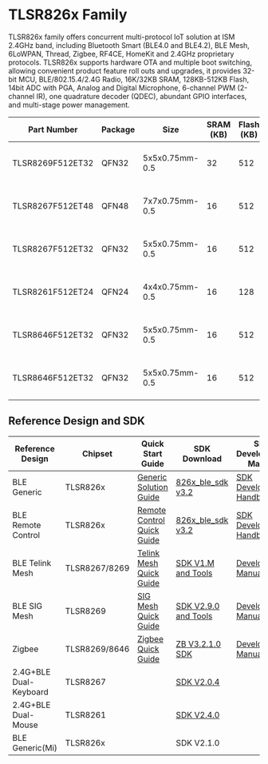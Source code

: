 # TLSR826x Family


TLSR826x family offers concurrent multi-protocol IoT solution at ISM 2.4GHz band, including Bluetooth Smart (BLE4.0 and BLE4.2), BLE Mesh, 6LoWPAN, Thread, Zigbee, RF4CE, HomeKit and 2.4GHz proprietary protocols. TLSR826x supports hardware OTA and multiple boot switching, allowing convenient product feature roll outs and upgrades, it provides 32-bit MCU, BLE/802.15.4/2.4G Radio, 16K/32KB SRAM, 128KB-512KB Flash, 14bit ADC with PGA, Analog and Digital Microphone, 6-channel PWM (2-channel IR), one quadrature decoder (QDEC), abundant GPIO interfaces, and multi-stage power management.

| Part Number      | Package | Size           | SRAM (KB) | Flash (KB) | Tx    | Rx           | Power Consumption                                                                         | Protocol                            |
|------------------|---------|----------------|-----------|------------|-------|--------------|-------------------------------------------------------------------------------------------|-------------------------------------|
| TLSR8269F512ET32 | QFN32   | 5x5x0.75mm-0.5 | 32        | 512        | +7dBm | -92dBm@BLE1M | 12mA@Rx_transceiver 15mA@Tx0dBm_transceiver 10uA@suspend(SRAM) 1.7uA@deepsleep(IO_Wakeup) | BLE5.0(2M Only)/Zigbee/SigMesh/2.4G |
| TLSR8267F512ET48 | QFN48   | 7x7x0.75mm-0.5 | 16        | 512        | +7dBm | -92dBm@BLE1M | 12mA@Rx_transceiver 15mA@Tx0dBm_transceiver 10uA@suspend(SRAM) 1.7uA@deepsleep(IO_Wakeup) | BLE4.2/2.4G                         |
| TLSR8267F512ET32 | QFN32   | 5x5x0.75mm-0.5 | 16        | 512        | +7dBm | -92dBm@BLE1M | 12mA@Rx_transceiver 15mA@Tx0dBm_transceiver 10uA@suspend(SRAM) 1.7uA@deepsleep(IO_Wakeup) | BLE4.2/2.4G                         |
| TLSR8261F512ET24 | QFN24   | 4x4x0.75mm-0.5 | 16        | 128        | +7dBm | -92dBm@BLE1M | 12mA@Rx_transceiver 15mA@Tx0dBm_transceiver 10uA@suspend(SRAM) 1.7uA@deepsleep(IO_Wakeup) | BLE4.2/2.4G                         |
| TLSR8646F512ET32 | QFN32   | 5x5x0.75mm-0.5 | 16        | 512        | +7dBm | -92dBm@BLE1M | 12mA@Rx_transceiver 15mA@Tx0dBm_transceiver 10uA@suspend(SRAM) 1.7uA@deepsleep(IO_Wakeup) | BLE4.2/2.4G                         |
| TLSR8646F512ET32 | QFN32   | 5x5x0.75mm-0.5 | 16        | 512        | +7dBm | -92dBm@BLE1M | 12mA@Rx_transceiver 15mA@Tx0dBm_transceiver 10uA@suspend(SRAM) 1.7uA@deepsleep(IO_Wakeup) | Zigbee/2.4G                         |


## Reference Design and SDK

| Reference Design       | Chipset       | Quick Start Guide          | SDK Download         | SDK Development Manual | HW Design Document                 |
|------------------------|---------------|----------------------------|----------------------|------------------------|------------------------------------|
| BLE Generic            | TLSR826x      | [Generic Solution Guide](http://wiki.telink-semi.cn/dokuwiki/doku.php?id=menu:solution:generic)     | [826x_ble_sdk v3.2](http://wiki.telink-semi.cn/tools_and_sdk/BLE_SDK/826x_SDK/ble_sdk.rar)    | [SDK Developer Handbook](http://wiki.telink-semi.cn/tools_and_sdk/BLE_SDK/826x_SDK/Handbook.zip) | [826x Generic Ref](http://wiki.telink-semi.cn/doc/hw/TLSR826X_DevelopmentBoard_TLSR826XDK48D.zip)                   |
| BLE Remote Control     | TLSR826x      | [Remote Control Quick Guide](http://wiki.telink-semi.cn/dokuwiki/doku.php?id=menu:solution:rcu826x) | [826x_ble_sdk v3.2](http://wiki.telink-semi.cn/tools_and_sdk/BLE_SDK/826x_SDK/ble_sdk.rar)    | [SDK Developer Handbook](http://wiki.telink-semi.cn/tools_and_sdk/BLE_SDK/826x_SDK/Handbook.zip) | [826x RCU Ref](http://wiki.telink-semi.cn/doc/hw/TLSR826X_AudioRCU_TLSR826XRC48D.zip)                       |
| BLE Telink Mesh        | TLSR8267/8269 | [Telink Mesh Quick Guide](http://wiki.telink-semi.cn/dokuwiki/doku.php?id=menu:solution:telinkmesh)    | [SDK V1.M and Tools](http://wiki.telink-semi.cn/telink_shenzhen/telink_mesh/telink_mesh_sdk.7z)   | [Development Manual](http://wiki.telink-semi.cn/telink_shenzhen/telink_mesh/telink_mesh_doc.7z)     | [826x Generic Ref](http://wiki.telink-semi.cn/doc/hw/TLSR826X_DevelopmentBoard_TLSR826XDK48D.zip) | [826x Blub Demo](http://wiki.telink-semi.cn/doc/hw/TLSR826X_Dongle_TLSR826XDG32D.zip)  |
| BLE SIG Mesh           | TLSR8269      | [SIG Mesh Quick Guide](http://wiki.telink-semi.cn/dokuwiki/doku.php?id=menu:solution:mesh)       | [SDK V2.9.0 and Tools](http://wiki.telink-semi.cn/telink_shenzhen/SIG_mesh/sig_mesh_sdk.7z) | [Development Manual](http://wiki.telink-semi.cn/telink_shenzhen/SIG_mesh/sig_mesh_doc.7z)     | [826x Generic Ref](http://wiki.telink-semi.cn/doc/hw/TLSR826X_DevelopmentBoard_TLSR826XDK48D.zip) | [826x Blub Demo](http://wiki.telink-semi.cn/doc/hw/TLSR826X_Dongle_TLSR826XDG32D.zip)  |
| Zigbee                 | TLSR8269/8646 | [Zigbee Quick Guide](http://wiki.telink-semi.cn/doc/an/AN_18110500-E_Telink%20Zigbee%20Demo%20User%20Guide.pdf)         | [ZB V3.2.1.0 SDK ](http://wiki.telink-semi.cn/tools_and_sdk//Zigbee_SDK/82xx_SDK/zigbee_sdk.zip)      | [Development Manual](http://wiki.telink-semi.cn/doc/an/AN_19052900-E_Telink%20Zigbee%20SDK%20Developer%20Manual.pdf)     | [826x Generic Ref](http://wiki.telink-semi.cn/doc/hw/TLSR826X_DevelopmentBoard_TLSR826XDK48D.zip) | [826x Dongle Ref](http://wiki.telink-semi.cn/doc/hw/TLSR826X_Dongle_TLSR826XDG32D.zip) |
| 2.4G+BLE Dual-Keyboard | TLSR8267      |                            | [SDK V2.0.4](http://wiki.telink-semi.cn/telink_shenzhen/dual_keyboard/826x/dual_km_8267.7z)           |                        |                                    |
| 2.4G+BLE Dual-Mouse    | TLSR8261      |                            | [SDK V2.4.0](http://wiki.telink-semi.cn/telink_shenzhen/dual_mouse/826x/dual_mouse_8261.7z)           |                        |                                    |
| BLE Generic(Mi)        | TLSR826x      |                            | SDK V2.1.0           |                        |                                    |
